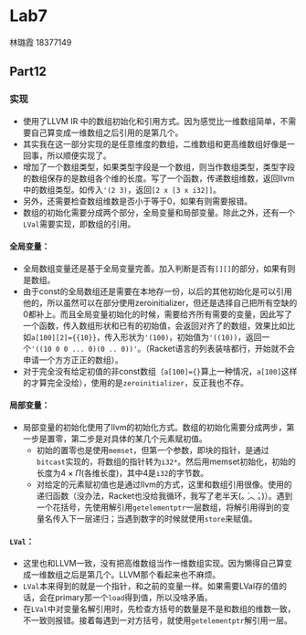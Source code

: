 # Lab7

林璐霞 18377149

## Part12

### 实现

* 使用了LLVM IR 中的数组初始化和引用方式。因为感觉比一维数组简单，不需要自己算变成一维数组之后引用的是第几个。
* 其实我在这一部分实现的是任意维度的数组，二维数组和更高维数组好像是一回事，所以顺便实现了。
* 增加了一个数组类型，如果类型字段是一个数组，则当作数组类型，类型字段的数组保存的是数组各个维的长度。写了一个函数，传递数组维数，返回llvm中的数组类型。如传入`'(2 3)`，返回`[2 x [3 x i32]]`。
* 另外，还需要检查数组维数是否小于等于0，如果有则需要报错。
* 数组的初始化需要分成两个部分，全局变量和局部变量。除此之外，还有一个`LVal`需要实现，即数组的引用。

#### 全局变量：

* 全局数组变量还是基于全局变量完善。加入判断是否有`[][]`的部分，如果有则是数组。
* 由于const的全局数组还是需要在本地存一份，以后的其他初始化是可以引用他的，所以虽然可以在部分使用zeroinitializer，但还是选择自己把所有空缺的0都补上。而且全局变量初始化的时候，需要给齐所有需要的变量，因此写了一个函数，传入数组形状和已有的初始值，会返回对齐了的数组，效果比如比如`a[100][2]={{10}}`，传入形状为`'(100)`，初始值为`'((10))`，返回一个`'((10 0 0 ... 0)(0 .. 0))'`。（Racket语言的列表装啥都行，开始就不会申请一个方方正正的数组）。
* 对于完全没有给定初值的非const数组（`a[100]={}`算上一种情况，`a[100]`这样的才算完全没给），使用的是`zeroinitializer`，反正我也不存。

#### 局部变量：

* 局部变量的初始化使用了llvm的初始化方式。数组的初始化需要分成两步，第一步是置零，第二步是对具体的某几个元素赋初值。
  * 初始的置零也是使用`memset`，但第一个参数，即块的指针，是通过`bitcast`实现的，将数组的指针转为`i32*`。然后用memset初始化，初始的长度为$4\times\Pi$​​​​​​​(各维长度)，其中4是`i32`的字节数。
  * 对给定的元素赋初值也是通过llvm的方式，这里和数组引用很像。使用的递归函数（没办法，Racket也没给我循环，我写了老半天(｡ ́︿ ̀｡)）。遇到一个花括号，先使用解引用`getelementptr`一层数组，将解引用得到的变量名传入下一层递归；当遇到数字的时候就使用`store`来赋值。

#### `LVal`：

* 这里也和LLVM一致，没有把高维数组当作一维数组实现。因为懒得自己算变成一维数组之后是第几个。LLVM那个看起来也不麻烦。
* `LVal`本来得到的就是一个指针，和之前的变量一样。如果需要LVal存的值的话，会在primary那一个`load`得到值，所以没啥矛盾。
* 在`LVal`中对变量名解引用时，先检查方括号的数量是不是和数组的维数一致，不一致则报错。接着每遇到一对方括号，就使用`getelementptr`解引用一层。